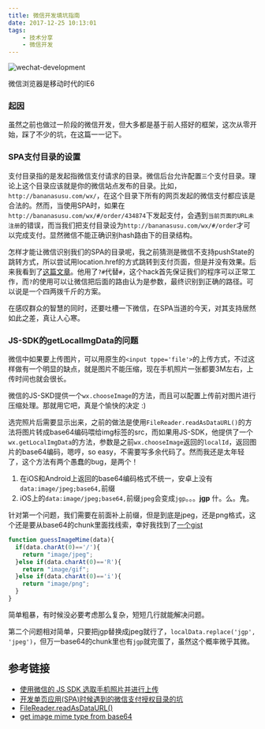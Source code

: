 ```yaml
---
title: 微信开发填坑指南
date: 2017-12-25 10:13:01
tags:
    - 技术分享
    - 微信开发
---
```


![wechat-development](/images/wechat-develop-hacking-guide/wechat-development.png  "wechat-development")

微信浏览器是移动时代的IE6

<!-- more -->

### 起因

虽然之前也做过一阶段的微信开发，但大多都是基于前人搭好的框架，这次从零开始，踩了不少的坑，在这篇一一记下。

### SPA支付目录的设置

支付目录指的是发起指微信支付请求的目录。微信后台允许配置`三`个支付目录。理论上这个目录应该就是你的微信站点发布的目录。比如，`http://bananasusu.com/wx/`，在这个目录下所有的网页发起的微信支付都应该是合法的。然而，当使用SPA时，如果在`http://bananasusu.com/wx/#/order/434874`下发起支付，会遇到`当前页面的URL未注册`的错误，而当我们把支付目录设为`http://bananasusu.com/wx/#/order`才可以完成支付。显然微信不能正确识别hash路由下的目录结构。

怎样才能让微信识别我们的SPA的目录呢，我之前猜测是微信不支持pushState的跳转方式，所以尝试用location.href的方式跳转到支付页面，但是并没有效果。后来我看到了[这篇文章](https://www.tuicool.com/articles/mQ7RRfb)。他用了`?#`代替`#`，这个hack首先保证我们的程序可以正常工作，而`?`的使用可以让微信把后面的路由认为是参数，最终识别到正确的路径。可以说是一个四两拨千斤的方案。

在感叹群众的智慧的同时，还要吐槽一下微信，在SPA当道的今天，对其支持居然如此之差，真让人心寒。

### JS-SDK的getLocalImgData的问题

微信中如果要上传图片，可以用原生的`<input tppe='file'>`的上传方式，不过这样做有一个明显的缺点，就是图片不能压缩，现在手机照片一张都要3M左右，上传时间也就会很长。

微信的JS-SKD提供一个`wx.chooseImage`的方法，而且可以配置上传前对图片进行压缩处理。那就用它吧，真是个愉快的决定 :)

选完照片后需要显示出来，之前的做法是使用`FileReader.readAsDataURL()`的方法将图片转成base64编码喂给img标签的src，而如果用JS-SDK，他提供了一个`wx.getLocalImgData`的方法，参数是之前`wx.chooseImage`返回的`localId`，返回图片的base64编码，嗯哼，so easy，不需要写多余代码了。然而我还是太年轻了，这个方法有两个愚蠢的bug，是两个！

1. 在iOS和Android上返回的base64编码格式不统一，安卓上没有`data:image/jpeg;base64,`前缀
2. iOS上的`data:image/jpeg;base64,`前缀`jpeg`会变成`jgp`。。。**jgp** 什。么。鬼。

针对第一个问题，我们需要在前面补上前缀，但是到底是jpeg，还是png格式，这个还是要从base64的chunk里面找线索，幸好我找到了[一个gist](https://gist.github.com/nazoking/2822127)

``` javascript
function guessImageMime(data){
  if(data.charAt(0)=='/'){
    return "image/jpeg";
  }else if(data.charAt(0)=='R'){
    return "image/gif";
  }else if(data.charAt(0)=='i'){
    return "image/png";
  }
}
```
简单粗暴，有时候没必要考虑那么复杂，短短几行就能解决问题。

第二个问题相对简单，只要把jgp替换成jpeg就行了，`localData.replace('jgp', 'jpeg')`，但万一base64的chunk里也有`jgp`就完蛋了，虽然这个概率微乎其微。

## 参考链接
- [使用微信的 JS SDK 选取手机照片并进行上传](https://segmentfault.com/a/1190000008656542)
- [开发单页应用(SPA)时候遇到的微信支付授权目录的坑](https://www.tuicool.com/articles/mQ7RRfb)
- [FileReader.readAsDataURL()](https://developer.mozilla.org/en-US/docs/Web/API/FileReader/readAsDataURL)
- [get image mime type from base64](https://gist.github.com/nazoking/2822127)